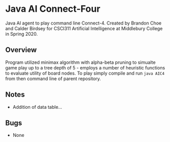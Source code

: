 # Java AI Connect-Four
Java AI agent to play command line Connect-4. Created by Brandon Choe and Calder 
Birdsey for CSCI311 Artificial Intelligence at Middlebury College in Spring 2020. 

## Overview 
Program utilized minimax algorithm with alpha-beta pruning to simualte game play up 
to a tree depth of 5 - employs a number of heuristic functions to evaluate utility 
of board nodes. To play simply compile and run `java AIC4` from then command line of
parent repository. 

## Notes 
- Addition of data table... 

## Bugs
- None 